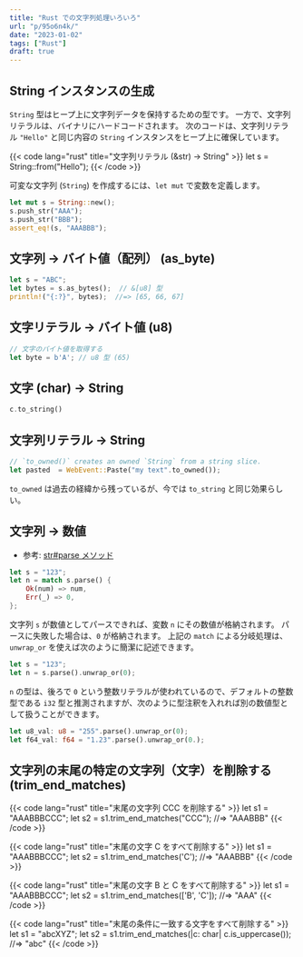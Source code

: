 ```yaml
---
title: "Rust での文字列処理いろいろ"
url: "p/95o6n4k/"
date: "2023-01-02"
tags: ["Rust"]
draft: true
---
```


String インスタンスの生成
----

`String` 型はヒープ上に文字列データを保持するための型です。
一方で、文字列リテラルは、バイナリにハードコードされます。
次のコードは、文字列リテラル `"Hello"` と同じ内容の `String` インスタンスをヒープ上に確保しています。

{{< code lang="rust" title="文字列リテラル (&str) → String" >}}
let s = String::from("Hello");
{{< /code >}}

可変な文字列 (`String`) を作成するには、`let mut` で変数を定義します。

```rust
let mut s = String::new();
s.push_str("AAA");
s.push_str("BBB");
assert_eq!(s, "AAABBB");
```


文字列 → バイト値（配列） (as_byte)
----

```rust
let s = "ABC";
let bytes = s.as_bytes();  // &[u8] 型
println!("{:?}", bytes);  //=> [65, 66, 67]
```

文字リテラル → バイト値 (u8)
----

```rust
// 文字のバイト値を取得する
let byte = b'A'; // u8 型 (65)
```

文字 (char)  → String
----

```rust
c.to_string()
```

文字列リテラル → String
----

```rust
// `to_owned()` creates an owned `String` from a string slice.
let pasted  = WebEvent::Paste("my text".to_owned());
```

`to_owned` は過去の経緯から残っているが、今では `to_string` と同じ効果らしい。


文字列 → 数値
----

- 参考: [str#parse メソッド](https://doc.rust-lang.org/std/primitive.str.html#method.parse)

```rust
let s = "123";
let n = match s.parse() {
    Ok(num) => num,
    Err(_) => 0,
};
```

文字列 `s` が数値としてパースできれば、変数 `n` にその数値が格納されます。
パースに失敗した場合は、`0` が格納されます。
上記の `match` による分岐処理は、`unwrap_or` を使えば次のように簡潔に記述できます。

```rust
let s = "123";
let n = s.parse().unwrap_or(0);
```

`n` の型は、後ろで `0` という整数リテラルが使われているので、デフォルトの整数型である `i32` 型と推測されますが、次のように型注釈を入れれば別の数値型として扱うことができます。

```rust
let u8_val: u8 = "255".parse().unwrap_or(0);
let f64_val: f64 = "1.23".parse().unwrap_or(0.);
```


文字列の末尾の特定の文字列（文字）を削除する (trim_end_matches)
----

{{< code lang="rust" title="末尾の文字列 CCC を削除する" >}}
let s1 = "AAABBBCCC";
let s2 = s1.trim_end_matches("CCC");  //=> "AAABBB"
{{< /code >}}

{{< code lang="rust" title="末尾の文字 C をすべて削除する" >}}
let s1 = "AAABBBCCC";
let s2 = s1.trim_end_matches('C');  //=> "AAABBB"
{{< /code >}}

{{< code lang="rust" title="末尾の文字 B と C をすべて削除する" >}}
let s1 = "AAABBBCCC";
let s2 = s1.trim_end_matches(['B', 'C']);  //=> "AAA"
{{< /code >}}

{{< code lang="rust" title="末尾の条件に一致する文字をすべて削除する" >}}
let s1 = "abcXYZ";
let s2 = s1.trim_end_matches(|c: char| c.is_uppercase());  //=> "abc"
{{< /code >}}

